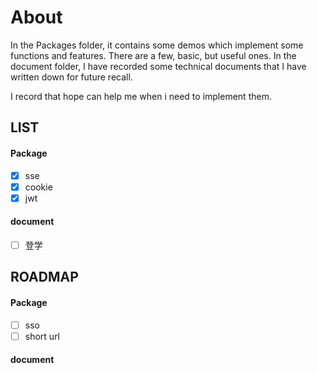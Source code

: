# About
In the Packages folder, it contains some demos which implement some functions and features. There are a few, basic, but useful ones.
In the document folder, I have recorded some technical documents that I have written down for future recall.

I record that hope can help me when i need to implement them.

## LIST
#### Package
- [x] sse 
- [x] cookie
- [x] jwt

#### document
- [ ] 登学

## ROADMAP
#### Package
- [ ] sso
- [ ] short url

#### document